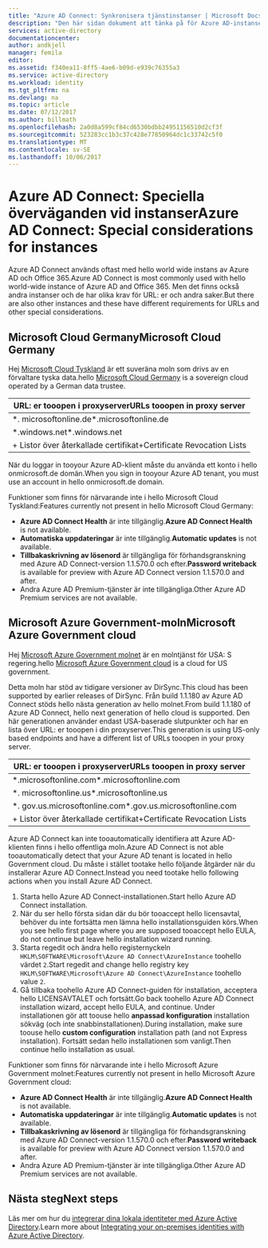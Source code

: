 ```yaml
---
title: "Azure AD Connect: Synkronisera tjänstinstanser | Microsoft Docs"
description: "Den här sidan dokument att tänka på för Azure AD-instanser."
services: active-directory
documentationcenter: 
author: andkjell
manager: femila
editor: 
ms.assetid: f340ea11-8ff5-4ae6-b09d-e939c76355a3
ms.service: active-directory
ms.workload: identity
ms.tgt_pltfrm: na
ms.devlang: na
ms.topic: article
ms.date: 07/12/2017
ms.author: billmath
ms.openlocfilehash: 2a0d8a599cf84cd6530bdbb24951156510d2cf3f
ms.sourcegitcommit: 523283cc1b3c37c428e77850964dc1c33742c5f0
ms.translationtype: MT
ms.contentlocale: sv-SE
ms.lasthandoff: 10/06/2017
---
```

# <a name="azure-ad-connect-special-considerations-for-instances"></a><span data-ttu-id="9a06c-103">Azure AD Connect: Speciella överväganden vid instanser</span><span class="sxs-lookup"><span data-stu-id="9a06c-103">Azure AD Connect: Special considerations for instances</span></span>
<span data-ttu-id="9a06c-104">Azure AD Connect används oftast med hello world wide instans av Azure AD och Office 365.</span><span class="sxs-lookup"><span data-stu-id="9a06c-104">Azure AD Connect is most commonly used with hello world-wide instance of Azure AD and Office 365.</span></span> <span data-ttu-id="9a06c-105">Men det finns också andra instanser och de har olika krav för URL: er och andra saker.</span><span class="sxs-lookup"><span data-stu-id="9a06c-105">But there are also other instances and these have different requirements for URLs and other special considerations.</span></span>

## <a name="microsoft-cloud-germany"></a><span data-ttu-id="9a06c-106">Microsoft Cloud Germany</span><span class="sxs-lookup"><span data-stu-id="9a06c-106">Microsoft Cloud Germany</span></span>
<span data-ttu-id="9a06c-107">Hej [Microsoft Cloud Tyskland](http://www.microsoft.de/cloud-deutschland) är ett suveräna moln som drivs av en förvaltare tyska data.</span><span class="sxs-lookup"><span data-stu-id="9a06c-107">hello [Microsoft Cloud Germany](http://www.microsoft.de/cloud-deutschland) is a sovereign cloud operated by a German data trustee.</span></span>

| <span data-ttu-id="9a06c-108">URL: er tooopen i proxyserver</span><span class="sxs-lookup"><span data-stu-id="9a06c-108">URLs tooopen in proxy server</span></span> |
| --- |
| <span data-ttu-id="9a06c-109">\*. microsoftonline.de</span><span class="sxs-lookup"><span data-stu-id="9a06c-109">\*.microsoftonline.de</span></span> |
| <span data-ttu-id="9a06c-110">\*.windows.net</span><span class="sxs-lookup"><span data-stu-id="9a06c-110">\*.windows.net</span></span> |
| <span data-ttu-id="9a06c-111">+ Listor över återkallade certifikat</span><span class="sxs-lookup"><span data-stu-id="9a06c-111">+Certificate Revocation Lists</span></span> |

<span data-ttu-id="9a06c-112">När du loggar in tooyour Azure AD-klient måste du använda ett konto i hello onmicrosoft.de domän.</span><span class="sxs-lookup"><span data-stu-id="9a06c-112">When you sign in tooyour Azure AD tenant, you must use an account in hello onmicrosoft.de domain.</span></span>

<span data-ttu-id="9a06c-113">Funktioner som finns för närvarande inte i hello Microsoft Cloud Tyskland:</span><span class="sxs-lookup"><span data-stu-id="9a06c-113">Features currently not present in hello Microsoft Cloud Germany:</span></span>

* <span data-ttu-id="9a06c-114">**Azure AD Connect Health** är inte tillgänglig.</span><span class="sxs-lookup"><span data-stu-id="9a06c-114">**Azure AD Connect Health** is not available.</span></span>
* <span data-ttu-id="9a06c-115">**Automatiska uppdateringar** är inte tillgänglig.</span><span class="sxs-lookup"><span data-stu-id="9a06c-115">**Automatic updates** is not available.</span></span>
* <span data-ttu-id="9a06c-116">**Tillbakaskrivning av lösenord** är tillgängliga för förhandsgranskning med Azure AD Connect-version 1.1.570.0 och efter.</span><span class="sxs-lookup"><span data-stu-id="9a06c-116">**Password writeback** is available for preview with Azure AD Connect version 1.1.570.0 and after.</span></span>
* <span data-ttu-id="9a06c-117">Andra Azure AD Premium-tjänster är inte tillgängliga.</span><span class="sxs-lookup"><span data-stu-id="9a06c-117">Other Azure AD Premium services are not available.</span></span>

## <a name="microsoft-azure-government-cloud"></a><span data-ttu-id="9a06c-118">Microsoft Azure Government-moln</span><span class="sxs-lookup"><span data-stu-id="9a06c-118">Microsoft Azure Government cloud</span></span>
<span data-ttu-id="9a06c-119">Hej [Microsoft Azure Government molnet](https://azure.microsoft.com/features/gov/) är en molntjänst för USA: S regering.</span><span class="sxs-lookup"><span data-stu-id="9a06c-119">hello [Microsoft Azure Government cloud](https://azure.microsoft.com/features/gov/) is a cloud for US government.</span></span>

<span data-ttu-id="9a06c-120">Detta moln har stöd av tidigare versioner av DirSync.</span><span class="sxs-lookup"><span data-stu-id="9a06c-120">This cloud has been supported by earlier releases of DirSync.</span></span> <span data-ttu-id="9a06c-121">Från build 1.1.180 av Azure AD Connect stöds hello nästa generation av hello molnet.</span><span class="sxs-lookup"><span data-stu-id="9a06c-121">From build 1.1.180 of Azure AD Connect, hello next generation of hello cloud is supported.</span></span> <span data-ttu-id="9a06c-122">Den här generationen använder endast USA-baserade slutpunkter och har en lista över URL: er tooopen i din proxyserver.</span><span class="sxs-lookup"><span data-stu-id="9a06c-122">This generation is using US-only based endpoints and have a different list of URLs tooopen in your proxy server.</span></span>

| <span data-ttu-id="9a06c-123">URL: er tooopen i proxyserver</span><span class="sxs-lookup"><span data-stu-id="9a06c-123">URLs tooopen in proxy server</span></span> |
| --- |
| <span data-ttu-id="9a06c-124">\*.microsoftonline.com</span><span class="sxs-lookup"><span data-stu-id="9a06c-124">\*.microsoftonline.com</span></span> |
| <span data-ttu-id="9a06c-125">\*. microsoftonline.us</span><span class="sxs-lookup"><span data-stu-id="9a06c-125">\*.microsoftonline.us</span></span> |
| <span data-ttu-id="9a06c-126">\*. gov.us.microsoftonline.com</span><span class="sxs-lookup"><span data-stu-id="9a06c-126">\*.gov.us.microsoftonline.com</span></span> |
| <span data-ttu-id="9a06c-127">+ Listor över återkallade certifikat</span><span class="sxs-lookup"><span data-stu-id="9a06c-127">+Certificate Revocation Lists</span></span> |

<span data-ttu-id="9a06c-128">Azure AD Connect kan inte tooautomatically identifiera att Azure AD-klienten finns i hello offentliga moln.</span><span class="sxs-lookup"><span data-stu-id="9a06c-128">Azure AD Connect is not able tooautomatically detect that your Azure AD tenant is located in hello Government cloud.</span></span> <span data-ttu-id="9a06c-129">Du måste i stället tootake hello följande åtgärder när du installerar Azure AD Connect.</span><span class="sxs-lookup"><span data-stu-id="9a06c-129">Instead you need tootake hello following actions when you install Azure AD Connect.</span></span>

1. <span data-ttu-id="9a06c-130">Starta hello Azure AD Connect-installationen.</span><span class="sxs-lookup"><span data-stu-id="9a06c-130">Start hello Azure AD Connect installation.</span></span>
2. <span data-ttu-id="9a06c-131">När du ser hello första sidan där du bör tooaccept hello licensavtal, behöver du inte fortsätta men lämna hello installationsguiden körs.</span><span class="sxs-lookup"><span data-stu-id="9a06c-131">When you see hello first page where you are supposed tooaccept hello EULA, do not continue but leave hello installation wizard running.</span></span>
3. <span data-ttu-id="9a06c-132">Starta regedit och ändra hello registernyckeln `HKLM\SOFTWARE\Microsoft\Azure AD Connect\AzureInstance` toohello värdet `2`.</span><span class="sxs-lookup"><span data-stu-id="9a06c-132">Start regedit and change hello registry key `HKLM\SOFTWARE\Microsoft\Azure AD Connect\AzureInstance` toohello value `2`.</span></span>
4. <span data-ttu-id="9a06c-133">Gå tillbaka toohello Azure AD Connect-guiden för installation, acceptera hello LICENSAVTALET och fortsätt.</span><span class="sxs-lookup"><span data-stu-id="9a06c-133">Go back toohello Azure AD Connect installation wizard, accept hello EULA, and continue.</span></span> <span data-ttu-id="9a06c-134">Under installationen gör att toouse hello **anpassad konfiguration** installation sökväg (och inte snabbinstallationen).</span><span class="sxs-lookup"><span data-stu-id="9a06c-134">During installation, make sure toouse hello **custom configuration** installation path (and not Express installation).</span></span> <span data-ttu-id="9a06c-135">Fortsätt sedan hello installationen som vanligt.</span><span class="sxs-lookup"><span data-stu-id="9a06c-135">Then continue hello installation as usual.</span></span>

<span data-ttu-id="9a06c-136">Funktioner som finns för närvarande inte i hello Microsoft Azure Government molnet:</span><span class="sxs-lookup"><span data-stu-id="9a06c-136">Features currently not present in hello Microsoft Azure Government cloud:</span></span>

* <span data-ttu-id="9a06c-137">**Azure AD Connect Health** är inte tillgänglig.</span><span class="sxs-lookup"><span data-stu-id="9a06c-137">**Azure AD Connect Health** is not available.</span></span>
* <span data-ttu-id="9a06c-138">**Automatiska uppdateringar** är inte tillgänglig.</span><span class="sxs-lookup"><span data-stu-id="9a06c-138">**Automatic updates** is not available.</span></span>
* <span data-ttu-id="9a06c-139">**Tillbakaskrivning av lösenord** är tillgängliga för förhandsgranskning med Azure AD Connect-version 1.1.570.0 och efter.</span><span class="sxs-lookup"><span data-stu-id="9a06c-139">**Password writeback**  is available for preview with Azure AD Connect version 1.1.570.0 and after.</span></span>
* <span data-ttu-id="9a06c-140">Andra Azure AD Premium-tjänster är inte tillgängliga.</span><span class="sxs-lookup"><span data-stu-id="9a06c-140">Other Azure AD Premium services are not available.</span></span>

## <a name="next-steps"></a><span data-ttu-id="9a06c-141">Nästa steg</span><span class="sxs-lookup"><span data-stu-id="9a06c-141">Next steps</span></span>
<span data-ttu-id="9a06c-142">Läs mer om hur du [integrerar dina lokala identiteter med Azure Active Directory](active-directory-aadconnect.md).</span><span class="sxs-lookup"><span data-stu-id="9a06c-142">Learn more about [Integrating your on-premises identities with Azure Active Directory](active-directory-aadconnect.md).</span></span>
